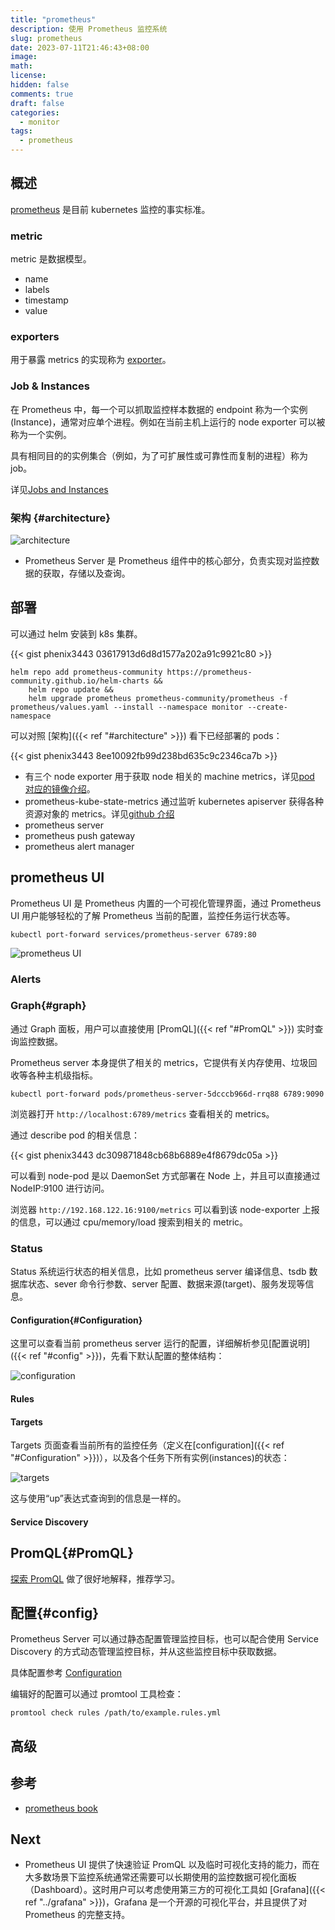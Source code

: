 ```yaml
---
title: "prometheus"
description: 使用 Prometheus 监控系统
slug: prometheus
date: 2023-07-11T21:46:43+08:00
image:
math:
license:
hidden: false
comments: true
draft: false
categories:
  - monitor
tags:
  - prometheus
---
```


## 概述

[prometheus](https://prometheus.io/docs/introduction/overview/) 是目前 kubernetes 监控的事实标准。

### metric

metric 是数据模型。

- name
- labels
- timestamp
- value

### exporters

用于暴露 metrics 的实现称为 [exporter](https://prometheus.io/docs/instrumenting/exporters/)。

### Job & Instances

在 Prometheus 中，每一个可以抓取监控样本数据的 endpoint 称为一个实例(Instance)，通常对应单个进程。例如在当前主机上运行的 node exporter 可以被称为一个实例。

具有相同目的的实例集合（例如，为了可扩展性或可靠性而复制的进程）称为 job。

详见[Jobs and Instances](https://prometheus.io/docs/concepts/jobs_instances/#jobs-and-instances)

### 架构 {#architecture}

![architecture](https://prometheus.io/assets/architecture.png)

- Prometheus Server 是 Prometheus 组件中的核心部分，负责实现对监控数据的获取，存储以及查询。

## 部署

可以通过 helm 安装到 k8s 集群。

{{< gist phenix3443 03617913d6d8d1577a202a91c9921c80 >}}

```shell
helm repo add prometheus-community https://prometheus-community.github.io/helm-charts &&
    helm repo update &&
    helm upgrade prometheus prometheus-community/prometheus -f prometheus/values.yaml --install --namespace monitor --create-namespace
```

可以对照 [架构]({{< ref "#architecture" >}}) 看下已经部署的 pods：

{{< gist phenix3443 8ee10092fb99d238bd635c9c2346ca7b >}}

- 有三个 node exporter 用于获取 node 相关的 machine metrics，详见[pod 对应的镜像介绍](https://quay.io/repository/prometheus/node-exporter)。
- prometheus-kube-state-metrics 通过监听 kubernetes apiserver 获得各种资源对象的 metrics。详见[github 介绍](https://github.com/kubernetes/kube-state-metrics)
- prometheus server
- prometheus push gateway
- prometheus alert manager

## prometheus UI

Prometheus UI 是 Prometheus 内置的一个可视化管理界面，通过 Prometheus UI 用户能够轻松的了解 Prometheus 当前的配置，监控任务运行状态等。

```shell
kubectl port-forward services/prometheus-server 6789:80
```

![prometheus UI](images/dashboard.png)

### Alerts

### Graph{#graph}

通过 Graph 面板，用户可以直接使用 [PromQL]({{< ref "#PromQL" >}}) 实时查询监控数据。

Prometheus server 本身提供了相关的 metrics，它提供有关内存使用、垃圾回收等各种主机级指标。

```shell
kubectl port-forward pods/prometheus-server-5dcccb966d-rrq88 6789:9090
```

浏览器打开 `http://localhost:6789/metrics` 查看相关的 metrics。

通过 describe pod 的相关信息：

{{< gist phenix3443 dc309871848cb68b6889e4f8679dc05a >}}

可以看到 node-pod 是以 DaemonSet 方式部署在 Node 上，并且可以直接通过 NodeIP:9100 进行访问。

浏览器 `http://192.168.122.16:9100/metrics` 可以看到该 node-exporter 上报的信息，可以通过 cpu/memory/load 搜索到相关的 metric。

### Status

Status 系统运行状态的相关信息，比如 prometheus server 编译信息、tsdb 数据库状态、sever 命令行参数、server 配置、数据来源(target)、服务发现等信息。

#### Configuration{#Configuration}

这里可以查看当前 prometheus server 运行的配置，详细解析参见[配置说明]({{< ref "#config" >}})，先看下默认配置的整体结构：

![configuration](images/configure.png)

#### Rules

#### Targets

Targets 页面查看当前所有的监控任务（定义在[configuration]({{< ref "#Configuration" >}})），以及各个任务下所有实例(instances)的状态：

![targets](images/targets.png)

这与使用“up”表达式查询到的信息是一样的。

#### Service Discovery

## PromQL{#PromQL}

[探索 PromQL](https://yunlzheng.gitbook.io/prometheus-book/parti-prometheus-ji-chu/promql) 做了很好地解释，推荐学习。

## 配置{#config}

Prometheus Server 可以通过静态配置管理监控目标，也可以配合使用 Service Discovery 的方式动态管理监控目标，并从这些监控目标中获取数据。

具体配置参考 [Configuration](https://prometheus.io/docs/prometheus/latest/configuration/configuration/)

编辑好的配置可以通过 promtool 工具检查：

```shell
promtool check rules /path/to/example.rules.yml
```

## 高级

## 参考

- [prometheus book](https://yunlzheng.gitbook.io/prometheus-book/)

## Next

- Prometheus UI 提供了快速验证 PromQL 以及临时可视化支持的能力，而在大多数场景下监控系统通常还需要可以长期使用的监控数据可视化面板（Dashboard）。这时用户可以考虑使用第三方的可视化工具如 [Grafana]({{< ref "../grafana" >}})，Grafana 是一个开源的可视化平台，并且提供了对 Prometheus 的完整支持。
